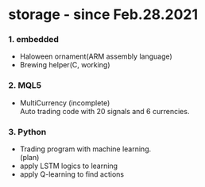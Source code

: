 # storage - since Feb.28.2021  
### 1. embedded  
  - Haloween ornament(ARM assembly language)
  - Brewing helper(C, working)  
### 2. MQL5  
  - MultiCurrency (incomplete)  
    Auto trading code with 20 signals and 6 currencies.
### 3. Python  
  - Trading program with machine learning.  
(plan)  
  - apply LSTM logics to learning
  - apply Q-learning to find actions
